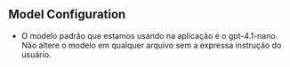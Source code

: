 ## Model Configuration
- O modelo padrão que estamos usando na aplicação é o gpt-4.1-nano. Não altere o modelo em qualquer arquivo sem a expressa instrução do usuário.